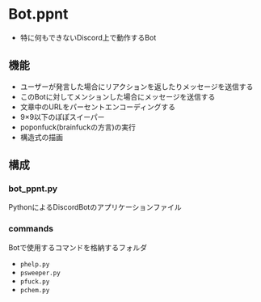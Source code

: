 # Bot.ppnt
- 特に何もできないDiscord上で動作するBot

## 機能
- ユーザーが発言した場合にリアクションを返したりメッセージを送信する
- このBotに対してメンションした場合にメッセージを送信する
- 文章中のURLをパーセントエンコーディングする
- 9×9以下のぽぽスイーパー
- poponfuck(brainfuckの方言)の実行
- 構造式の描画


## 構成

### bot_ppnt.py
PythonによるDiscordBotのアプリケーションファイル

### commands
Botで使用するコマンドを格納するフォルダ
- `phelp.py`
- `psweeper.py`
- `pfuck.py`
- `pchem.py`

